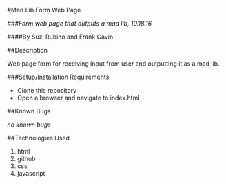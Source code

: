 #Mad Lib Form Web Page

###_Form web page that outputs a mad lib, 10.18.16_

####By Suzi Rubino and Frank Gavin

##Description

Web page form for receiving input from user and outputting it as a mad lib.

###Setup/Installation Requirements

* Clone this repository
* Open a browser and navigate to index.html

##Known Bugs

_no known bugs_

##Technologies Used

1. html
2. github
3. css
4. javascript

